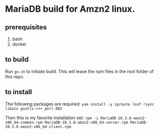 # MariaDB build for Amzn2 linux.

## prerequisites

1. bash
2. docker

## to build

Run `go.sh` to initiate build.  This will leave the rpm files in the root folder of this repo.

## to install

The following packages are required:
```yum install -y iproute lsof rsync libaio gnutls-c++ perl-DBI```

Then this is my favorite installation set:
```rpm -i MariaDB-10.3.8-amzn2-x86_64-common.rpm MariaDB-10.3.8-amzn2-x86_64-server.rpm MariaDB-10.3.8-amzn2-x86_64-client.rpm```
